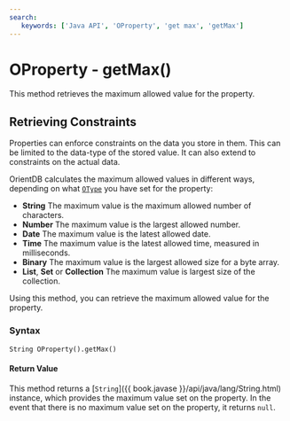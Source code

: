 ```yaml
---
search:
   keywords: ['Java API', 'OProperty', 'get max', 'getMax']
---
```


# OProperty - getMax()

This method retrieves the maximum allowed value for the property.

## Retrieving Constraints

Properties can enforce constraints on the data you store in them.  This can be limited to the data-type of the stored value.  It can also extend to constraints on the actual data.

OrientDB calculates the maximum allowed values in different ways, depending on what [`OType`](Java-Ref-OType.md) you have set for the property:

- **String** The maximum value is the maximum allowed number of characters. 
- **Number** The maximum value is the largest allowed number. 
- **Date** The maximum value is the latest allowed date.
- **Time** The maximum value is the latest allowed time, measured in milliseconds.
- **Binary** The maximum value is the largest allowed size for a byte array.
- **List**, **Set** or **Collection** The maximum value is largest size of the collection.

Using this method, you can retrieve the maximum allowed value for the property.

### Syntax

```
String OProperty().getMax()
```

#### Return Value

This method returns a [`String`]({{ book.javase }}/api/java/lang/String.html) instance, which provides the maximum value set on the property.  In the event that there is no maximum value set on the property, it returns `null`.
